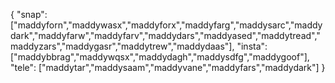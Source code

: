 {
  "snap":  ["maddyforn","maddywasx","maddyforx","maddyfarg","maddysarc","maddydark","maddyfarw","maddyfarv","maddydars","maddyased","maddytread","maddyzars","maddygasr","maddytrew","maddydaas"],
  "insta": ["maddybbrag","maddywqsx","maddydagh","maddysdfg","maddygoof"],
  "tele":  ["maddytar","maddysaam","maddyvane","maddyfars","maddydark"]
}
